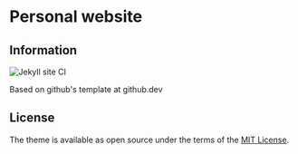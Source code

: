 # Personal website

## Information

![Jekyll site CI](https://github.com/gzuckerman/personal-website/workflows/Jekyll%20site%20CI/badge.svg)

Based on github's template at github.dev


## License

The theme is available as open source under the terms of the [MIT License](https://opensource.org/licenses/MIT).
